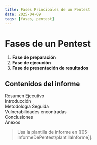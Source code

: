 ```yaml
---
title: Fases Principales de un Pentest
date: 2025-04-09
tags: [fases, pentest]
---
```


# Fases de un Pentest

1. **Fase de preparación**  
2. **Fase de ejecución**  
3. **Fase de presentación de resultados**

## Contenidos del informe
Resumen Ejecutivo  
Introducción  
Metodología Seguida  
Vulnerabilidades encontradas  
Conclusiones  
Anexos  

> Usa la plantilla de informe en [[05–InformeDePentest/plantillaInforme]].